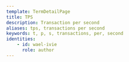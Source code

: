 ```yaml
---
template: TermDetailPage
title: TPS
description: Transaction per second
aliases: tps, transactions per second
keywords: t, p, s, transactions, per, second
identities: 
    - id: wael-ivie
      role: author
---
```


##
